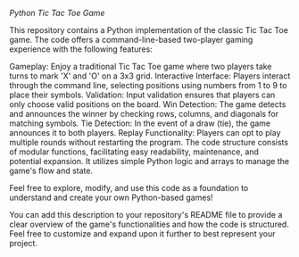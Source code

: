 *Python Tic Tac Toe Game*

This repository contains a Python implementation of the classic Tic Tac Toe game. The code offers a command-line-based two-player gaming experience with the following features:

Gameplay: Enjoy a traditional Tic Tac Toe game where two players take turns to mark 'X' and 'O' on a 3x3 grid.
Interactive Interface: Players interact through the command line, selecting positions using numbers from 1 to 9 to place their symbols.
Validation: Input validation ensures that players can only choose valid positions on the board.
Win Detection: The game detects and announces the winner by checking rows, columns, and diagonals for matching symbols.
Tie Detection: In the event of a draw (tie), the game announces it to both players.
Replay Functionality: Players can opt to play multiple rounds without restarting the program.
The code structure consists of modular functions, facilitating easy readability, maintenance, and potential expansion. It utilizes simple Python logic and arrays to manage the game's flow and state.

Feel free to explore, modify, and use this code as a foundation to understand and create your own Python-based games!

You can add this description to your repository's README file to provide a clear overview of the game's functionalities and how the code is structured. Feel free to customize and expand upon it further to best represent your project.





